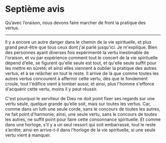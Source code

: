 # Septième avis

Qu’avec l’oraison, nous devons faire marcher de front la pratique des vertus.

***

Il y a encore un autre danger dans le chemin de la vie spirituelle, et plus grand peut-être que tous ceux dont j'ai parlé jusqu'ici. Je m'explique. Bien des personnes ayant diverses fois expérimenté la vertu inestimable de l'oraison, et vu par expérience comment tout le concert de la vie spirituelle dépend d'elle, se figurent qu'elle seule est tout, et qu'elle seule suffit pour les mettre en sûreté; et ainsi elles viennent à oublier la pratique des autres vertus, et à se relâcher en tout le reste. Il arrive de là que comme toutes les autres vertus concourent à affermir cette vertu, dès que le fondement croule, tout l'édifice vient à tomber aussi; et ainsi, plus l'homme s'efforce d'acquérir cette vertu, moins il y peut réussir.

C'est pourquoi le serviteur de Dieu ne doit point fixer ses regards sur une vertu seule, quelque grande qu’elle soit, mais sur toutes les vertus. Car, comme dans un luth une seule corde, sans le concours de toutes les autres, ne fait point d'harmonie; ainsi, une seule vertu, sans le concours de toutes les autres, ne suffit point pour faire cette consonnance spirituelle. Et comme dans une horloge, s’il y a un seul ressort qui soit embarrassé, tout le reste s’arrête; ainsi en arrive-t-il dans l'horloge de la vie spirituelle, si une seule vertu vient à manquer.

